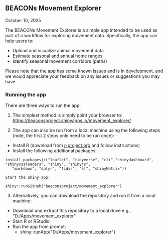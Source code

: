 ## BEACONs Movement Explorer

October 10, 2025

The BEACONs Movement Explorer is a simple app intended to be used as part of a workflow for exploring movement data. Specifically, the app can help users to:

  - Upload and visualize animal movement data
  - Estimate seasonal and annual home ranges
  - Identify seasonal movement corridors (paths)

Please note that the app has some known issues and is in development, and we would appreciate your feedback on any issues or suggestions you may have.

### Running the app

There are three ways to run the app:

1) The simplest method is simply point your browser to: https://beaconsproject.shinyapps.io/movement_explorer/

2) The app can also be run from a local machine using the following steps (note, the first 2 steps only need to be run once):

  -  Install R (download from [r-project.org](https://www.r-project.org/) and follow instructions)
  -  Install the following additional packages:

```         
install.packages(c("leaflet", "tidyverse", "cli","shinydashboard", "shinycssloaders", "shiny", "shinyjs",
   "markdown", "dplyr", "tidyr", "sf", "shinyMatrix"))
```

    Start the Shiny app:

```         
shiny::runGitHub("beaconsproject/movement_explorer")
```

3) Alternatively, you can download the repository and run it from a local machine:

  - Download and extract this repository to a local drive e.g., "D:/Apps/movement_explorer"
  - Start R or RStudio
  - Run the app from prompt:
    - shiny::runApp("D:/Apps/movement_explorer")
